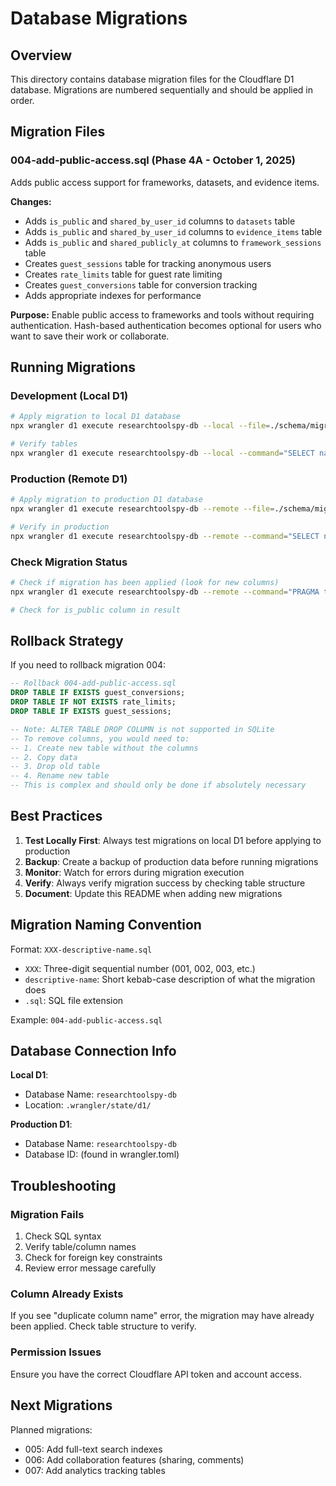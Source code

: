 # Database Migrations

## Overview
This directory contains database migration files for the Cloudflare D1 database. Migrations are numbered sequentially and should be applied in order.

## Migration Files

### 004-add-public-access.sql (Phase 4A - October 1, 2025)
Adds public access support for frameworks, datasets, and evidence items.

**Changes:**
- Adds `is_public` and `shared_by_user_id` columns to `datasets` table
- Adds `is_public` and `shared_by_user_id` columns to `evidence_items` table
- Adds `is_public` and `shared_publicly_at` columns to `framework_sessions` table
- Creates `guest_sessions` table for tracking anonymous users
- Creates `rate_limits` table for guest rate limiting
- Creates `guest_conversions` table for conversion tracking
- Adds appropriate indexes for performance

**Purpose:**
Enable public access to frameworks and tools without requiring authentication. Hash-based authentication becomes optional for users who want to save their work or collaborate.

## Running Migrations

### Development (Local D1)
```bash
# Apply migration to local D1 database
npx wrangler d1 execute researchtoolspy-db --local --file=./schema/migrations/004-add-public-access.sql

# Verify tables
npx wrangler d1 execute researchtoolspy-db --local --command="SELECT name FROM sqlite_master WHERE type='table' ORDER BY name;"
```

### Production (Remote D1)
```bash
# Apply migration to production D1 database
npx wrangler d1 execute researchtoolspy-db --remote --file=./schema/migrations/004-add-public-access.sql

# Verify in production
npx wrangler d1 execute researchtoolspy-db --remote --command="SELECT name FROM sqlite_master WHERE type='table' ORDER BY name;"
```

### Check Migration Status
```bash
# Check if migration has been applied (look for new columns)
npx wrangler d1 execute researchtoolspy-db --remote --command="PRAGMA table_info(datasets);"

# Check for is_public column in result
```

## Rollback Strategy

If you need to rollback migration 004:

```sql
-- Rollback 004-add-public-access.sql
DROP TABLE IF EXISTS guest_conversions;
DROP TABLE IF NOT EXISTS rate_limits;
DROP TABLE IF EXISTS guest_sessions;

-- Note: ALTER TABLE DROP COLUMN is not supported in SQLite
-- To remove columns, you would need to:
-- 1. Create new table without the columns
-- 2. Copy data
-- 3. Drop old table
-- 4. Rename new table
-- This is complex and should only be done if absolutely necessary
```

## Best Practices

1. **Test Locally First**: Always test migrations on local D1 before applying to production
2. **Backup**: Create a backup of production data before running migrations
3. **Monitor**: Watch for errors during migration execution
4. **Verify**: Always verify migration success by checking table structure
5. **Document**: Update this README when adding new migrations

## Migration Naming Convention

Format: `XXX-descriptive-name.sql`

- `XXX`: Three-digit sequential number (001, 002, 003, etc.)
- `descriptive-name`: Short kebab-case description of what the migration does
- `.sql`: SQL file extension

Example: `004-add-public-access.sql`

## Database Connection Info

**Local D1**:
- Database Name: `researchtoolspy-db`
- Location: `.wrangler/state/d1/`

**Production D1**:
- Database Name: `researchtoolspy-db`
- Database ID: (found in wrangler.toml)

## Troubleshooting

### Migration Fails
1. Check SQL syntax
2. Verify table/column names
3. Check for foreign key constraints
4. Review error message carefully

### Column Already Exists
If you see "duplicate column name" error, the migration may have already been applied. Check table structure to verify.

### Permission Issues
Ensure you have the correct Cloudflare API token and account access.

## Next Migrations

Planned migrations:
- 005: Add full-text search indexes
- 006: Add collaboration features (sharing, comments)
- 007: Add analytics tracking tables
